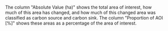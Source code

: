 The column "Absolute Value (ha)" shows the total area of interest, how much of this area has changed, and how much of this changed area was classified as carbon source and carbon sink.
The column "Proportion of AOI [%]" shows these areas as a percentage of the area of interest.